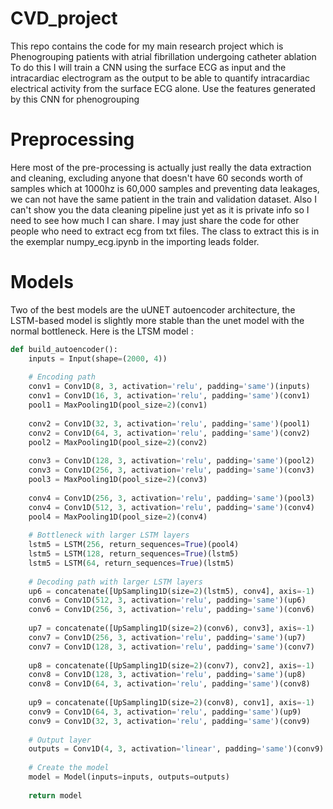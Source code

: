 # CVD_project
This repo contains the code for my main research project which is Phenogrouping patients with atrial fibrillation undergoing catheter ablation <br />
 To do this I will train a CNN using the surface ECG as input and the intracardiac electrogram as the output to be able to quantify intracardiac electrical activity from the surface ECG alone. Use the features generated by this CNN for phenogrouping
# Preprocessing 
Here most of the pre-processing is actually just really the data extraction and cleaning, excluding anyone that doesn't have 60 seconds worth of samples which at 1000hz is 60,000 samples and preventing data leakages, we can not have the same patient in the train and validation dataset. Also I can't show you the data cleaning pipeline just yet as it is private info so I need to see how much I can share. I may just share the code for other people who need to extract ecg from txt files. The class to extract this is in the exemplar numpy_ecg.ipynb in the importing leads folder.
# Models
Two of the best models are the uUNET autoencoder architecture, the LSTM-based model is slightly more stable than the unet model with the normal bottleneck. Here is the LTSM model :
```python
def build_autoencoder():
    inputs = Input(shape=(2000, 4))
    
    # Encoding path
    conv1 = Conv1D(8, 3, activation='relu', padding='same')(inputs)
    conv1 = Conv1D(16, 3, activation='relu', padding='same')(conv1)
    pool1 = MaxPooling1D(pool_size=2)(conv1)
    
    conv2 = Conv1D(32, 3, activation='relu', padding='same')(pool1)
    conv2 = Conv1D(64, 3, activation='relu', padding='same')(conv2)
    pool2 = MaxPooling1D(pool_size=2)(conv2)
    
    conv3 = Conv1D(128, 3, activation='relu', padding='same')(pool2)
    conv3 = Conv1D(256, 3, activation='relu', padding='same')(conv3)
    pool3 = MaxPooling1D(pool_size=2)(conv3)
    
    conv4 = Conv1D(256, 3, activation='relu', padding='same')(pool3)
    conv4 = Conv1D(512, 3, activation='relu', padding='same')(conv4)
    pool4 = MaxPooling1D(pool_size=2)(conv4)
    
    # Bottleneck with larger LSTM layers
    lstm5 = LSTM(256, return_sequences=True)(pool4)
    lstm5 = LSTM(128, return_sequences=True)(lstm5)
    lstm5 = LSTM(64, return_sequences=True)(lstm5)
    
    # Decoding path with larger LSTM layers
    up6 = concatenate([UpSampling1D(size=2)(lstm5), conv4], axis=-1)
    conv6 = Conv1D(512, 3, activation='relu', padding='same')(up6)
    conv6 = Conv1D(256, 3, activation='relu', padding='same')(conv6)
    
    up7 = concatenate([UpSampling1D(size=2)(conv6), conv3], axis=-1)
    conv7 = Conv1D(256, 3, activation='relu', padding='same')(up7)
    conv7 = Conv1D(128, 3, activation='relu', padding='same')(conv7)
    
    up8 = concatenate([UpSampling1D(size=2)(conv7), conv2], axis=-1)
    conv8 = Conv1D(128, 3, activation='relu', padding='same')(up8)
    conv8 = Conv1D(64, 3, activation='relu', padding='same')(conv8)
    
    up9 = concatenate([UpSampling1D(size=2)(conv8), conv1], axis=-1)
    conv9 = Conv1D(64, 3, activation='relu', padding='same')(up9)
    conv9 = Conv1D(32, 3, activation='relu', padding='same')(conv9)
    
    # Output layer
    outputs = Conv1D(4, 3, activation='linear', padding='same')(conv9)
    
    # Create the model
    model = Model(inputs=inputs, outputs=outputs)
    
    return model
```
